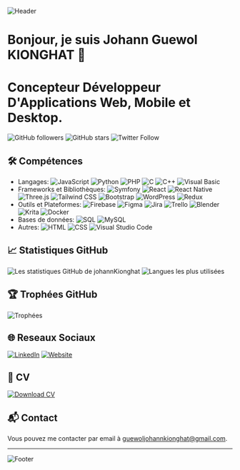 ![Header](https://media.licdn.com/dms/image/D4E16AQFjUNZYrLoGiw/profile-displaybackgroundimage-shrink_350_1400/0/1721492340682?e=1726704000&v=beta&t=krxy-s_YN0HxINkNxyLMn250QZE0bWoRq6W4TrueN3Q)

# Bonjour, je suis Johann Guewol KIONGHAT 👋
# Concepteur Développeur D'Applications Web, Mobile et Desktop.

![GitHub followers](https://img.shields.io/github/followers/johannKionghat?label=Suiveurs&style=social)
![GitHub stars](https://img.shields.io/github/stars/johannKionghat?affiliations=OWNER%2CCOLLABORATOR&style=social)
![Twitter Follow](https://img.shields.io/twitter/follow/johannKionghat?style=social)

## 🛠 Compétences
- Langages: ![JavaScript](https://img.shields.io/badge/JavaScript-F7DF1E?style=for-the-badge&logo=javascript&logoColor=black) ![Python](https://img.shields.io/badge/Python-3776AB?style=for-the-badge&logo=python&logoColor=white) ![PHP](https://img.shields.io/badge/PHP-777BB4?style=for-the-badge&logo=php&logoColor=white) ![C](https://img.shields.io/badge/C-A8B9CC?style=for-the-badge&logo=c&logoColor=white) ![C++](https://img.shields.io/badge/C++-00599C?style=for-the-badge&logo=cplusplus&logoColor=white) ![Visual Basic](https://img.shields.io/badge/Visual%20Basic-5C2D91?style=for-the-badge&logo=visualbasic&logoColor=white)
- Frameworks et Bibliothèques: ![Symfony](https://img.shields.io/badge/Symfony-000000?style=for-the-badge&logo=symfony&logoColor=white) ![React](https://img.shields.io/badge/React-20232A?style=for-the-badge&logo=react&logoColor=61DAFB) ![React Native](https://img.shields.io/badge/React%20Native-20232A?style=for-the-badge&logo=react&logoColor=61DAFB) ![Three.js](https://img.shields.io/badge/Three.js-000000?style=for-the-badge&logo=three.js&logoColor=white) ![Tailwind CSS](https://img.shields.io/badge/Tailwind%20CSS-06B6D4?style=for-the-badge&logo=tailwindcss&logoColor=white) ![Bootstrap](https://img.shields.io/badge/Bootstrap-563D7C?style=for-the-badge&logo=bootstrap&logoColor=white) ![WordPress](https://img.shields.io/badge/WordPress-21759B?style=for-the-badge&logo=wordpress&logoColor=white) ![Redux](https://img.shields.io/badge/Redux-764ABC?style=for-the-badge&logo=redux&logoColor=white)
- Outils et Plateformes: ![Firebase](https://img.shields.io/badge/Firebase-FFCA28?style=for-the-badge&logo=firebase&logoColor=black) ![Figma](https://img.shields.io/badge/Figma-F24E1E?style=for-the-badge&logo=figma&logoColor=white) ![Jira](https://img.shields.io/badge/Jira-0052CC?style=for-the-badge&logo=jira&logoColor=white) ![Trello](https://img.shields.io/badge/Trello-0052CC?style=for-the-badge&logo=trello&logoColor=white) ![Blender](https://img.shields.io/badge/Blender-F5792A?style=for-the-badge&logo=blender&logoColor=white) ![Krita](https://img.shields.io/badge/Krita-203759?style=for-the-badge&logo=krita&logoColor=white) ![Docker](https://img.shields.io/badge/Docker-2496ED?style=for-the-badge&logo=docker&logoColor=white)
- Bases de données: ![SQL](https://img.shields.io/badge/SQL-4479A1?style=for-the-badge&logo=sql&logoColor=white) ![MySQL](https://img.shields.io/badge/MySQL-4479A1?style=for-the-badge&logo=mysql&logoColor=white)
- Autres: ![HTML](https://img.shields.io/badge/HTML5-E34F26?style=for-the-badge&logo=html5&logoColor=white) ![CSS](https://img.shields.io/badge/CSS3-1572B6?style=for-the-badge&logo=css3&logoColor=white) ![Visual Studio Code](https://img.shields.io/badge/VS%20Code-007ACC?style=for-the-badge&logo=visual-studio-code&logoColor=white)

## 📈 Statistiques GitHub
![Les statistiques GitHub de johannKionghat](https://github-readme-stats.vercel.app/api?username=johannKionghat&show_icons=true&theme=radical)
![Langues les plus utilisées](https://github-readme-stats.vercel.app/api/top-langs/?username=johannKionghat&layout=compact&theme=radical)

## 🏆 Trophées GitHub
![Trophées](https://github-profile-trophy.vercel.app/?username=johannKionghat&theme=radical)

## 🌐 Reseaux Sociaux
[![LinkedIn](https://img.shields.io/badge/LinkedIn-0077B5?style=for-the-badge&logo=linkedin&logoColor=white)](https://www.linkedin.com/in/cg-johann-kionghat/)
[![Website](https://img.shields.io/badge/Website-000000?style=for-the-badge&logo=About.me&logoColor=white)](https://myportfoliogjk3.netlify.app)

## 📄 CV
[![Download CV](https://img.shields.io/badge/T%C3%A9l%C3%A9charger%20CV-FF5722?style=for-the-badge&logo=adobeacrobatreader&logoColor=white)](https://myportfoliokgj3.netlify.app/asset/cv/johann%20KIONGHAT%20CV%202.pdf)

## 📬 Contact
Vous pouvez me contacter par email à [guewoljohannkionghat@gmail.com](mailto:guewoljohannkionghat@gmail.com).

---

![Footer](https://your-image-link.com/footer.png)
